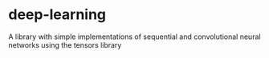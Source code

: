 # deep-learning
A library with simple implementations of sequential and convolutional neural networks using the tensors library
